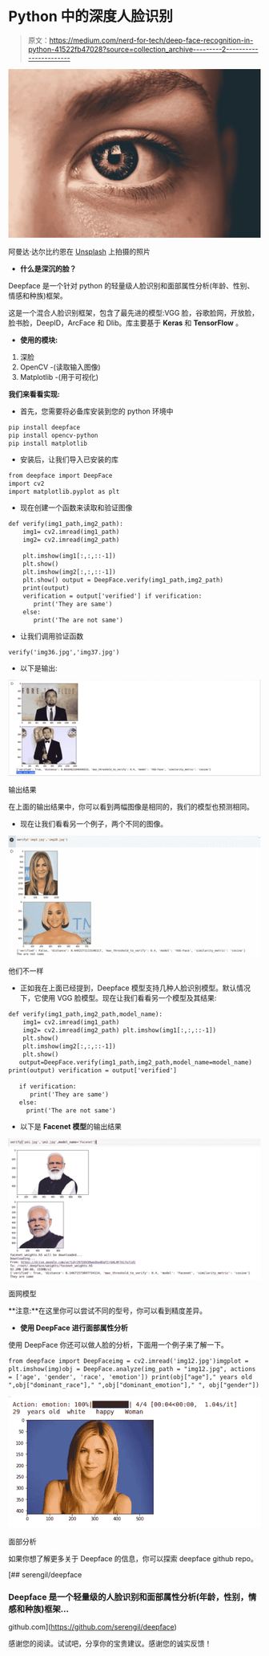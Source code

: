 # Python 中的深度人脸识别

> 原文：<https://medium.com/nerd-for-tech/deep-face-recognition-in-python-41522fb47028?source=collection_archive---------2----------------------->

![](img/38db657df3ea709cac9c3685ecaf3e5f.png)

阿曼达·达尔比约恩在 [Unsplash](https://unsplash.com?utm_source=medium&utm_medium=referral) 上拍摄的照片

*   **什么是深沉的脸？**

Deepface 是一个针对 python 的轻量级人脸识别和面部属性分析(年龄、性别、情感和种族)框架。

这是一个混合人脸识别框架，包含了最先进的模型:VGG 脸，谷歌脸网，开放脸，脸书脸，DeepID，ArcFace 和 Dlib。库主要基于 **Keras** 和 **TensorFlow** 。

*   **使用的模块:**

1.  深脸
2.  OpenCV -(读取输入图像)
3.  Matplotlib -(用于可视化)

**我们来看看实现:**

*   首先，您需要将必备库安装到您的 python 环境中

```
pip install deepface
pip install opencv-python
pip install matplotlib
```

*   安装后，让我们导入已安装的库

```
from deepface import DeepFace
import cv2
import matplotlib.pyplot as plt
```

*   现在创建一个函数来读取和验证图像

```
def verify(img1_path,img2_path):
    img1= cv2.imread(img1_path)
    img2= cv2.imread(img2_path)

    plt.imshow(img1[:,:,::-1])
    plt.show()
    plt.imshow(img2[:,:,::-1])
    plt.show() output = DeepFace.verify(img1_path,img2_path)
    print(output)
    verification = output['verified'] if verification:
       print('They are same')
    else:
       print('The are not same')
```

*   让我们调用验证函数

```
verify('img36.jpg','img37.jpg')
```

*   以下是输出:

![](img/0b8c1bf3fcaefc7be294b208c0ee470d.png)

输出结果

在上面的输出结果中，你可以看到两幅图像是相同的，我们的模型也预测相同。

*   现在让我们看看另一个例子，两个不同的图像。

![](img/cf925e4ab10a0f98cbd0a03d54c531d5.png)

他们不一样

*   正如我在上面已经提到，Deepface 模型支持几种人脸识别模型。默认情况下，它使用 VGG 脸模型。现在让我们看看另一个模型及其结果:

```
def verify(img1_path,img2_path,model_name):
    img1= cv2.imread(img1_path)
    img2= cv2.imread(img2_path) plt.imshow(img1[:,:,::-1])
    plt.show()
    plt.imshow(img2[:,:,::-1])
    plt.show()
   output=DeepFace.verify(img1_path,img2_path,model_name=model_name) print(output) verification = output['verified']

   if verification:
      print('They are same')
   else:
     print('The are not same')
```

*   以下是 **Facenet 模型**的输出结果

![](img/9531a5a5e76895e11bc1335bb3a52b79.png)

面网模型

**注意:**在这里你可以尝试不同的型号，你可以看到精度差异。

*   **使用 DeepFace 进行面部属性分析**

使用 DeepFace 你还可以做人脸的分析，下面用一个例子来了解一下。

```
from deepface import DeepFaceimg = cv2.imread('img12.jpg')imgplot = plt.imshow(img)obj = DeepFace.analyze(img_path = "img12.jpg", actions = ['age', 'gender', 'race', 'emotion']) print(obj["age"]," years old ",obj["dominant_race"]," ",obj["dominant_emotion"]," ", obj["gender"])
```

![](img/2ebe0d625a04b18c97b24f6bcea2e38c.png)

面部分析

如果你想了解更多关于 Deepface 的信息，你可以探索 deepface github repo。

[](https://github.com/serengil/deepface) [## serengil/deepface

### Deepface 是一个轻量级的人脸识别和面部属性分析(年龄，性别，情感和种族)框架…

github.com](https://github.com/serengil/deepface) 

感谢您的阅读。试试吧，分享你的宝贵建议。感谢您的诚实反馈！